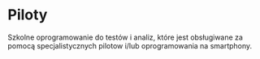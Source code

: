 # Piloty
Szkolne oprogramowanie do testów i analiz, które jest obsługiwane za pomocą specjalistycznych pilotow i/lub oprogramowania na smartphony.

